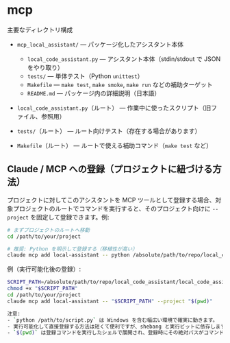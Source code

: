 # mcp

主要なディレクトリ構成

- `mcp_local_assistant/` — パッケージ化したアシスタント本体
  - `local_code_assistant.py` — アシスタント本体（stdin/stdout で JSON をやり取り）
  - `tests/` — 単体テスト（Python `unittest`）
  - `Makefile` — `make test`, `make smoke`, `make run` などの補助ターゲット
  - `README.md` — パッケージ内の詳細説明（日本語）

- `local_code_assistant.py`（ルート） — 作業中に使ったスクリプト（旧ファイル、参照用）
- `tests/`（ルート） — ルート向けテスト（存在する場合があります）
- `Makefile`（ルート） — ルートで使える補助コマンド（`make test` など）

## Claude / MCP への登録（プロジェクトに紐づける方法）

プロジェクトに対してこのアシスタントを MCP ツールとして登録する場合、対象プロジェクトのルートでコマンドを実行すると、そのプロジェクト向けに `--project` を固定して登録できます。例:

```bash
# まずプロジェクトのルートへ移動
cd /path/to/your/project

# 推奨: Python を明示して登録する（移植性が高い）
claude mcp add local-assistant -- python /absolute/path/to/repo/local_code_assistant/local_code_assistant.py --project "$(pwd)"
```

例（実行可能化後の登録）:

```bash
SCRIPT_PATH=/absolute/path/to/repo/local_code_assistant/local_code_assistant.py
chmod +x "$SCRIPT_PATH"
cd /path/to/your/project
claude mcp add local-assistant -- "$SCRIPT_PATH" --project "$(pwd)"

注意:
- `python /path/to/script.py` は Windows を含む幅広い環境で確実に動きます。
- 実行可能化して直接登録する方法は短くて便利ですが、shebang と実行ビットに依存します（主に macOS/Linux 向け）。
- `$(pwd)` は登録コマンドを実行したシェルで展開され、登録時にその絶対パスがコマンドに埋め込まれます。登録後はそのプロジェクトに固定される点に注意してください。
```
